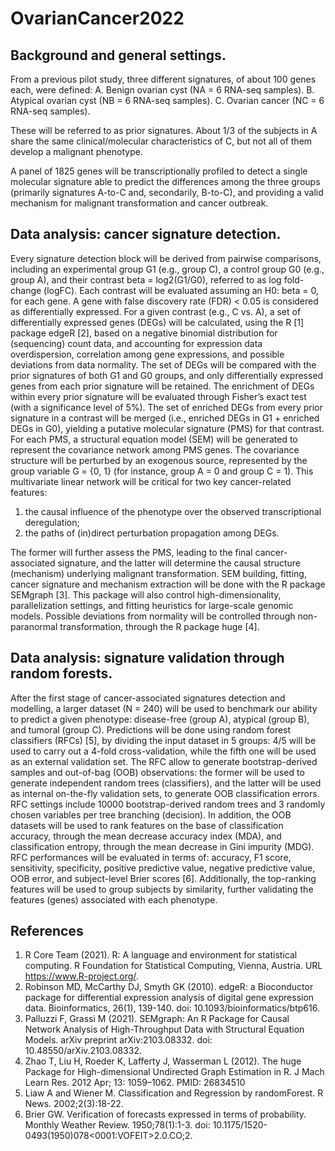 # OvarianCancer2022

## Background and general settings.

From a previous pilot study, three different signatures, of about 100 genes each, were defined:
A.	Benign ovarian cyst (NA = 6 RNA-seq samples).
B.	Atypical ovarian cyst (NB = 6 RNA-seq samples).
C.	Ovarian cancer (NC = 6 RNA-seq samples).

These will be referred to as prior signatures.
About 1/3 of the subjects in A share the same clinical/molecular characteristics of C, but not all of them develop a malignant phenotype.

A panel of 1825 genes will be transcriptionally profiled to detect a single molecular signature able to predict the differences among the three groups (primarily signatures A-to-C and, secondarily, B-to-C), and providing a valid mechanism for malignant transformation and cancer outbreak.

## Data analysis: cancer signature detection.

Every signature detection block will be derived from pairwise comparisons, including an experimental group G1 (e.g., group C), a control group G0 (e.g., group A), and their contrast beta = log2(G1/G0), referred to as log fold-change (logFC). Each contrast will be evaluated assuming an H0: beta = 0, for each gene. A gene with false discovery rate (FDR) < 0.05 is considered as differentially expressed.
For a given contrast (e.g., C vs. A), a set of differentially expressed genes (DEGs) will be calculated, using the R [1] package edgeR [2], based on a negative binomial distribution for (sequencing) count data, and accounting for expression data overdispersion, correlation among gene expressions, and possible deviations from data normality. 
The set of DEGs will be compared with the prior signatures of both G1 and G0 groups, and only differentially expressed genes from each prior signature will be retained. The enrichment of DEGs within every prior signature will be evaluated through Fisher’s exact test (with a significance level of 5%). The set of enriched DEGs from every prior signature in a contrast will be merged (i.e., enriched DEGs in G1 + enriched DEGs in G0), yielding a putative molecular signature (PMS) for that contrast.
For each PMS, a structural equation model (SEM) will be generated to represent the covariance network among PMS genes. The covariance structure will be perturbed by an exogenous source, represented by the group variable G = {0, 1} (for instance, group A = 0 and group C = 1). This multivariate linear network will be critical for two key cancer-related features:
1.	the causal influence of the phenotype over the observed transcriptional deregulation;
2.	the paths of (in)direct perturbation propagation among DEGs.

The former will further assess the PMS, leading to the final cancer-associated signature, and the latter will determine the causal structure (mechanism) underlying malignant transformation. SEM building, fitting, cancer signature and mechanism extraction will be done with the R package SEMgraph [3]. This package will also control high-dimensionality, parallelization settings, and fitting heuristics for large-scale genomic models. Possible deviations from normality will be controlled through non-paranormal transformation, through the R package huge [4].


## Data analysis: signature validation through random forests.

After the first stage of cancer-associated signatures detection and modelling, a larger dataset (N = 240) will be used to benchmark our ability to predict a given phenotype: disease-free (group A), atypical (group B), and tumoral (group C).
Predictions will be done using random forest classifiers (RFCs) [5], by dividing the input dataset in 5 groups: 4/5 will be used to carry out a 4-fold cross-validation, while the fifth one will be used as an external validation set. The RFC allow to generate bootstrap-derived samples and out-of-bag (OOB) observations: the former will be used to generate independent random trees (classifiers), and the latter will be used as internal on-the-fly validation sets, to generate OOB classification errors. RFC settings include 10000 bootstrap-derived random trees and 3 randomly chosen variables per tree branching (decision).
In addition, the OOB datasets will be used to rank features on the base of classification accuracy, through the mean decrease accuracy index (MDA), and classification entropy, through the mean decrease in Gini impurity (MDG).
RFC performances will be evaluated in terms of: accuracy, F1 score, sensitivity, specificity, positive predictive value, negative predictive value, OOB error, and subject-level Brier scores [6]. Additionally, the top-ranking features will be used to group subjects by similarity, further validating the features (genes) associated with each phenotype.

## References

1.	R Core Team (2021). R: A language and environment for statistical computing. R Foundation for Statistical Computing, Vienna, Austria. URL https://www.R-project.org/.
2.	Robinson MD, McCarthy DJ, Smyth GK (2010). edgeR: a Bioconductor package for differential expression analysis of digital gene expression data. Bioinformatics, 26(1), 139-140. doi: 10.1093/bioinformatics/btp616.
3.	Palluzzi F, Grassi M (2021). SEMgraph: An R Package for Causal Network Analysis of High-Throughput Data with Structural Equation Models. arXiv preprint arXiv:2103.08332. doi: 10.48550/arXiv.2103.08332.
4.	Zhao T, Liu H, Roeder K, Lafferty J, Wasserman L (2012). The huge Package for High-dimensional Undirected Graph Estimation in R. J Mach Learn Res. 2012 Apr; 13: 1059–1062. PMID: 26834510
5.	Liaw A and Wiener M. Classification and Regression by randomForest. R News. 2002;2(3):18-22.
6.	Brier GW. Verification of forecasts expressed in terms of probability. Monthly Weather Review. 1950;78(1):1-3. doi: 10.1175/1520-0493(1950)078<0001:VOFEIT>2.0.CO;2.
